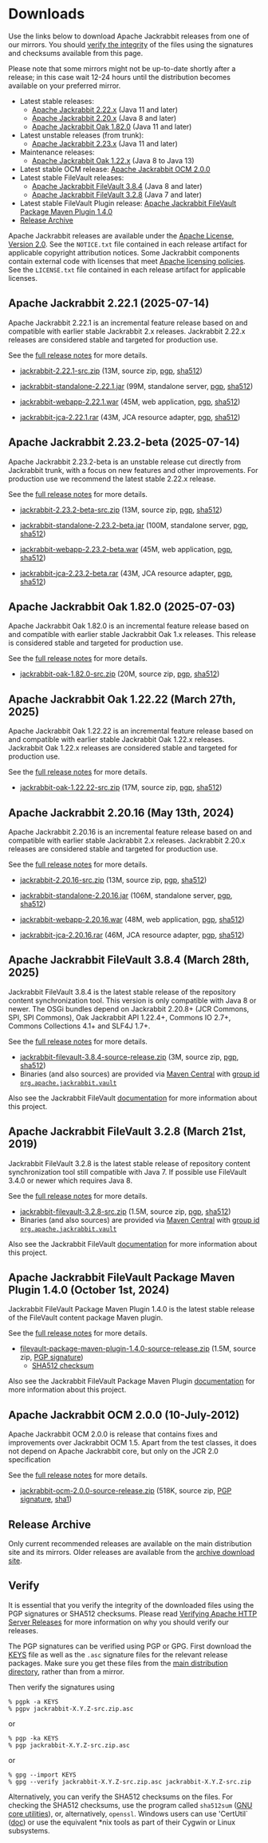 <!--
   Licensed to the Apache Software Foundation (ASF) under one or more
   contributor license agreements.  See the NOTICE file distributed with
   this work for additional information regarding copyright ownership.
   The ASF licenses this file to You under the Apache License, Version 2.0
   (the "License"); you may not use this file except in compliance with
   the License.  You may obtain a copy of the License at

       https://www.apache.org/licenses/LICENSE-2.0

   Unless required by applicable law or agreed to in writing, software
   distributed under the License is distributed on an "AS IS" BASIS,
   WITHOUT WARRANTIES OR CONDITIONS OF ANY KIND, either express or implied.
   See the License for the specific language governing permissions and
   limitations under the License.
-->

Downloads
=========

Use the links below to download Apache Jackrabbit releases from one of our
mirrors. You should [verify the integrity](#verify) of the files using
the signatures and checksums available from this page.

Please note that some mirrors might not be up-to-date shortly after a
release; in this case wait 12-24 hours until the distribution becomes available
on your preferred mirror.

* Latest stable releases:
    * [Apache Jackrabbit 2.22.x](#v2.22) (Java 11 and later)
    * [Apache Jackrabbit 2.20.x](#v2.20) (Java 8 and later)
    * [Apache Jackrabbit Oak 1.82.0](#latest) (Java 11 and later)
* Latest unstable releases (from trunk):
    * [Apache Jackrabbit 2.23.x](#v2.23) (Java 11 and later)
* Maintenance releases:
    * [Apache Jackrabbit Oak 1.22.x](#oak1.22) (Java 8 to Java 13)
* Latest stable OCM release: [Apache Jackrabbit OCM 2.0.0](#ocm)
* Latest stable FileVault releases:
    * [Apache Jackrabbit FileVault 3.8.4](#vlt) (Java 8 and later)
    * [Apache Jackrabbit FileVault 3.2.8](#vltjava7) (Java 7 and later)
* Latest stable FileVault Plugin release: [Apache Jackrabbit FileVault Package Maven Plugin 1.4.0](#vltplg)
* [Release Archive](#archive)

Apache Jackrabbit releases are available under the [Apache License, Version 2.0](https://www.apache.org/licenses/LICENSE-2.0).
See the `NOTICE.txt` file contained in each release artifact for applicable copyright attribution notices.
Some Jackrabbit components contain external code with licenses that meet [Apache licensing policies](https://www.apache.org/legal/resolved.html).
See the `LICENSE.txt` file contained in each release artifact for applicable licenses.




<a class='anchor' name='v2.22'></a>
Apache Jackrabbit 2.22.1 (2025-07-14)
-------------------------------------
Apache Jackrabbit 2.22.1 is an incremental feature release based on
and compatible with earlier stable Jackrabbit 2.x releases. Jackrabbit
2.22.x releases are considered stable and targeted for production use.

See the [full release notes](https://downloads.apache.org/jackrabbit/2.22.1/RELEASE-NOTES.txt) for more details.

* [jackrabbit-2.22.1-src.zip](https://www.apache.org/dyn/closer.lua/jackrabbit/2.22.1/jackrabbit-2.22.1-src.zip)
    (13M, source zip, [pgp](https://downloads.apache.org/jackrabbit/2.22.1/jackrabbit-2.22.1-src.zip.asc), [sha512](https://downloads.apache.org/jackrabbit/2.22.1/jackrabbit-2.22.1-src.zip.sha512))

* [jackrabbit-standalone-2.22.1.jar](https://www.apache.org/dyn/closer.lua/jackrabbit/2.22.1/jackrabbit-standalone-2.22.1.jar)
    (99M, standalone server, [pgp](https://downloads.apache.org/jackrabbit/2.22.1/jackrabbit-standalone-2.22.1.jar.asc), [sha512](https://downloads.apache.org/jackrabbit/2.22.1/jackrabbit-standalone-2.22.1.jar.sha512))

* [jackrabbit-webapp-2.22.1.war](https://www.apache.org/dyn/closer.lua/jackrabbit/2.22.1/jackrabbit-webapp-2.22.1.war)
    (45M, web application, [pgp](https://downloads.apache.org/jackrabbit/2.22.1/jackrabbit-webapp-2.22.1.war.asc), [sha512](https://downloads.apache.org/jackrabbit/2.22.1/jackrabbit-webapp-2.22.1.war.sha512))

* [jackrabbit-jca-2.22.1.rar](https://www.apache.org/dyn/closer.lua/jackrabbit/2.22.1/jackrabbit-jca-2.22.1.rar)
    (43M, JCA resource adapter, [pgp](https://downloads.apache.org/jackrabbit/2.22.1/jackrabbit-jca-2.22.1.rar.asc), [sha512](https://downloads.apache.org/jackrabbit/2.22.1/jackrabbit-jca-2.22.1.rar.sha512))




<a class='anchor' name='v2.23'></a>
Apache Jackrabbit 2.23.2-beta (2025-07-14)
--------------------------------------------------
Apache Jackrabbit 2.23.2-beta is an unstable release cut directly from
Jackrabbit trunk, with a focus on new features and other
improvements. For production use we recommend the latest stable 2.22.x
release.

See the [full release notes](https://downloads.apache.org/jackrabbit/2.23.2-beta/RELEASE-NOTES.txt) for more details.

* [jackrabbit-2.23.2-beta-src.zip](https://www.apache.org/dyn/closer.lua/jackrabbit/2.23.2-beta/jackrabbit-2.23.2-beta-src.zip)
    (13M, source zip, [pgp](https://downloads.apache.org/jackrabbit/2.23.2-beta/jackrabbit-2.23.2-beta-src.zip.asc), [sha512](https://downloads.apache.org/jackrabbit/2.23.2-beta/jackrabbit-2.23.2-beta-src.zip.sha512))

* [jackrabbit-standalone-2.23.2-beta.jar](https://www.apache.org/dyn/closer.lua/jackrabbit/2.23.2-beta/jackrabbit-standalone-2.23.2-beta.jar)
    (100M, standalone server, [pgp](https://downloads.apache.org/jackrabbit/2.23.2-beta/jackrabbit-standalone-2.23.2-beta.jar.asc), [sha512](https://downloads.apache.org/jackrabbit/2.23.2-beta/jackrabbit-standalone-2.23.2-beta.jar.sha512))

* [jackrabbit-webapp-2.23.2-beta.war](https://www.apache.org/dyn/closer.lua/jackrabbit/2.23.2-beta/jackrabbit-webapp-2.23.2-beta.war)
    (45M, web application, [pgp](https://downloads.apache.org/jackrabbit/2.23.2-beta/jackrabbit-webapp-2.23.2-beta.war.asc), [sha512](https://downloads.apache.org/jackrabbit/2.23.2-beta/jackrabbit-webapp-2.23.2-beta.war.sha512))

* [jackrabbit-jca-2.23.2-beta.rar](https://www.apache.org/dyn/closer.lua/jackrabbit/2.23.2-beta/jackrabbit-jca-2.23.2-beta.rar)
    (43M, JCA resource adapter, [pgp](https://downloads.apache.org/jackrabbit/2.23.2-beta/jackrabbit-jca-2.23.2-beta.rar.asc), [sha512](https://downloads.apache.org/jackrabbit/2.23.2-beta/jackrabbit-jca-2.23.2-beta.rar.sha512))




<a class='anchor' name='latest'></a>
Apache Jackrabbit Oak 1.82.0 (2025-07-03)
-----------------------------------------
Apache Jackrabbit Oak 1.82.0 is an incremental feature release based
on and compatible with earlier stable Jackrabbit Oak 1.x
releases. This release is considered stable and targeted for
production use.

See the [full release notes](https://downloads.apache.org/jackrabbit/oak/1.82.0/RELEASE-NOTES.txt) for more details.

* [jackrabbit-oak-1.82.0-src.zip](https://www.apache.org/dyn/closer.lua/jackrabbit/oak/1.82.0/jackrabbit-oak-1.82.0-src.zip)
    (20M, source zip, [pgp](https://downloads.apache.org/jackrabbit/oak/1.82.0/jackrabbit-oak-1.82.0-src.zip.asc), [sha512](https://downloads.apache.org/jackrabbit/oak/1.82.0/jackrabbit-oak-1.82.0-src.zip.sha512))



<a class='anchor' name='oak1.22'></a>
Apache Jackrabbit Oak 1.22.22 (March 27th, 2025)
----------------------------------------------------
Apache Jackrabbit Oak 1.22.22 is an incremental feature release based on
and compatible with earlier stable Jackrabbit Oak 1.22.x
releases. Jackrabbit Oak 1.22.x releases are considered stable and
targeted for production use.

See the [full release notes](https://downloads.apache.org/jackrabbit/oak/1.22.22/RELEASE-NOTES.txt) for more details.

* [jackrabbit-oak-1.22.22-src.zip](https://www.apache.org/dyn/closer.lua/jackrabbit/oak/1.22.22/jackrabbit-oak-1.22.22-src.zip)
    (17M, source zip, [pgp](https://downloads.apache.org/jackrabbit/oak/1.22.22/jackrabbit-oak-1.22.22-src.zip.asc), [sha512](https://downloads.apache.org/jackrabbit/oak/1.22.22/jackrabbit-oak-1.22.22-src.zip.sha512))




<a class='anchor' name='v2.20'></a>
Apache Jackrabbit 2.20.16 (May 13th, 2024)
------------------------------------------
Apache Jackrabbit 2.20.16 is an incremental feature release based on
and compatible with earlier stable Jackrabbit 2.x releases. Jackrabbit
2.20.x releases are considered stable and targeted for production use.

See the [full release notes](https://downloads.apache.org/jackrabbit/2.20.16/RELEASE-NOTES.txt) for more details.

* [jackrabbit-2.20.16-src.zip](https://www.apache.org/dyn/closer.lua/jackrabbit/2.20.16/jackrabbit-2.20.16-src.zip)
    (13M, source zip, [pgp](https://downloads.apache.org/jackrabbit/2.20.16/jackrabbit-2.20.16-src.zip.asc), [sha512](https://downloads.apache.org/jackrabbit/2.20.16/jackrabbit-2.20.16-src.zip.sha512))

* [jackrabbit-standalone-2.20.16.jar](https://www.apache.org/dyn/closer.lua/jackrabbit/2.20.16/jackrabbit-standalone-2.20.16.jar)
    (106M, standalone server, [pgp](https://downloads.apache.org/jackrabbit/2.20.16/jackrabbit-standalone-2.20.16.jar.asc), [sha512](https://downloads.apache.org/jackrabbit/2.20.16/jackrabbit-standalone-2.20.16.jar.sha512))

* [jackrabbit-webapp-2.20.16.war](https://www.apache.org/dyn/closer.lua/jackrabbit/2.20.16/jackrabbit-webapp-2.20.16.war)
    (48M, web application, [pgp](https://downloads.apache.org/jackrabbit/2.20.16/jackrabbit-webapp-2.20.16.war.asc), [sha512](https://downloads.apache.org/jackrabbit/2.20.16/jackrabbit-webapp-2.20.16.war.sha512))

* [jackrabbit-jca-2.20.16.rar](https://www.apache.org/dyn/closer.lua/jackrabbit/2.20.16/jackrabbit-jca-2.20.16.rar)
    (46M, JCA resource adapter, [pgp](https://downloads.apache.org/jackrabbit/2.20.16/jackrabbit-jca-2.20.16.rar.asc), [sha512](https://downloads.apache.org/jackrabbit/2.20.16/jackrabbit-jca-2.20.16.rar.sha512))




<a class='anchor' name='vlt'></a>
Apache Jackrabbit FileVault 3.8.4 (March 28th, 2025)
----------------------------------------------------
Jackrabbit FileVault 3.8.4 is the latest stable release of the repository content synchronization tool. This version is only compatible with Java 8 or newer. The OSGi bundles depend on Jackrabbit 2.20.8+ (JCR Commons, SPI, SPI Commons), Oak Jackrabbit API 1.22.4+, Commons IO 2.7+, Commons Collections 4.1+ and SLF4J 1.7+.

See the [full release notes](https://downloads.apache.org/jackrabbit/filevault/3.8.4/RELEASE-NOTES.txt) for more details.

* [jackrabbit-filevault-3.8.4-source-release.zip](https://www.apache.org/dyn/closer.lua/jackrabbit/filevault/3.8.4/jackrabbit-filevault-3.8.4-source-release.zip)
    (3M, source zip, [pgp](https://downloads.apache.org/jackrabbit/filevault/3.8.4/jackrabbit-filevault-3.8.4-source-release.zip.asc), [sha512](https://downloads.apache.org/jackrabbit/filevault/3.8.4/jackrabbit-filevault-3.8.4-source-release.zip.sha512))
* Binaries (and also sources) are provided via [Maven Central](https://central.sonatype.org/) with [group id `org.apache.jackrabbit.vault`](https://repo1.maven.org/maven2/org/apache/jackrabbit/vault/)

Also see the Jackrabbit FileVault [documentation](/filevault/index.html) for more information about this project.




<a class='anchor' name='vltjava7'></a>
Apache Jackrabbit FileVault 3.2.8 (March 21st, 2019)
--------------------------------------------------
Jackrabbit FileVault 3.2.8 is the latest stable release of repository content synchronization tool still compatible with Java 7. If possible use FileVault 3.4.0 or newer which requires Java 8.

See the [full release notes](https://downloads.apache.org/jackrabbit/filevault/3.2.8/RELEASE-NOTES.txt) for more details.

* [jackrabbit-filevault-3.2.8-src.zip](https://www.apache.org/dyn/closer.lua/jackrabbit/filevault/3.2.8/jackrabbit-filevault-3.2.8-src.zip)
    (1.5M, source zip, [pgp](https://downloads.apache.org/jackrabbit/filevault/3.2.8/jackrabbit-filevault-3.2.8-src.zip.asc), [sha512](https://downloads.apache.org/jackrabbit/filevault/3.2.8/jackrabbit-filevault-3.2.8-src.zip.sha512))
* Binaries (and also sources) are provided via [Maven Central](https://central.sonatype.org/) with [group id `org.apache.jackrabbit.vault`](https://repo1.maven.org/maven2/org/apache/jackrabbit/vault/)

Also see the Jackrabbit FileVault [documentation](/filevault/index.html) for more information about this project.




<a class='anchor' name='vltplg'></a>
Apache Jackrabbit FileVault Package Maven Plugin 1.4.0 (October 1st, 2024)
------------------------------------------------------------------------
Jackrabbit FileVault Package Maven Plugin 1.4.0 is the latest stable release of the FileVault content package Maven plugin.

See the [full release notes](https://downloads.apache.org/jackrabbit/filevault-package-maven-plugin/1.4.0/RELEASE-NOTES.md) for more details.

* [filevault-package-maven-plugin-1.4.0-source-release.zip](https://www.apache.org/dyn/closer.lua/jackrabbit/filevault-package-maven-plugin/1.4.0/filevault-package-maven-plugin-1.4.0-source-release.zip)
    (1.5M, source zip, [PGP signature](https://downloads.apache.org/jackrabbit/filevault-package-maven-plugin/1.4.0/filevault-package-maven-plugin-1.4.0-source-release.zip.asc))
    * [SHA512 checksum](https://downloads.apache.org/jackrabbit/filevault-package-maven-plugin/1.4.0/filevault-package-maven-plugin-1.4.0-source-release.zip.sha512)

Also see the Jackrabbit FileVault Package Maven Plugin [documentation](/filevault-package-maven-plugin/index.html) for more information about this project.




<a class='anchor' name='ocm'></a>
Apache Jackrabbit OCM 2.0.0 (10-July-2012)
------------------------------------------
Apache Jackrabbit OCM 2.0.0  is release that contains fixes and improvements over Jackrabbit OCM 1.5.
Apart from the test classes, it does not depend on Apache Jackrabbit core, but only on the JCR 2.0 specification

See the [full release notes](https://downloads.apache.org/jackrabbit/ocm/2.0.0/RELEASE-NOTES.txt) for more details.

* [jackrabbit-ocm-2.0.0-source-release.zip](https://www.apache.org/dyn/closer.lua/jackrabbit/ocm/2.0.0/jackrabbit-ocm-2.0.0-source-release.zip)
    (518K, source zip, [PGP signature](https://downloads.apache.org/jackrabbit/ocm/2.0.0/jackrabbit-ocm-2.0.0-source-release.zip.asc), [sha1](https://downloads.apache.org/jackrabbit/ocm/2.0.0/jackrabbit-ocm-2.0.0-source-release.zip.sha1))


<a class='anchor' name='archive'></a>
Release Archive
---------------
Only current recommended releases are available on the main distribution
site and its mirrors. Older releases are available from the [archive download site](http://archive.apache.org/dist/jackrabbit/).


<a class='anchor' name='verify'></a>
Verify
------

It is essential that you verify the integrity of the downloaded files using the PGP signatures or SHA512 checksums.
Please read [Verifying Apache HTTP Server Releases](http://httpd.apache.org/dev/verification.html) for more information
on why you should verify our releases.

The PGP signatures can be verified using PGP or GPG. First download the [KEYS](https://downloads.apache.org/jackrabbit/KEYS)
file as well as the `.asc` signature files for the relevant release packages. Make sure you get these files from
the [main distribution directory](https://downloads.apache.org/jackrabbit/), rather than from a mirror.

Then verify the signatures using

    % pgpk -a KEYS
    % pgpv jackrabbit-X.Y.Z-src.zip.asc

or

    % pgp -ka KEYS
    % pgp jackrabbit-X.Y.Z-src.zip.asc

or

    % gpg --import KEYS
    % gpg --verify jackrabbit-X.Y.Z-src.zip.asc jackrabbit-X.Y.Z-src.zip


Alternatively, you can verify the SHA512 checksums on the files. For checking the SHA512 checksums, use the program
called `sha512sum` ([GNU core utilities](http://www.gnu.org/software/coreutils/)), or, alternatively, `openssl`.
Windows users can use 'CertUtil` ([doc](https://docs.microsoft.com/en-us/windows-server/administration/windows-commands/certutil))
or use the equivalent *nix tools as part of their Cygwin or Linux subsystems.
